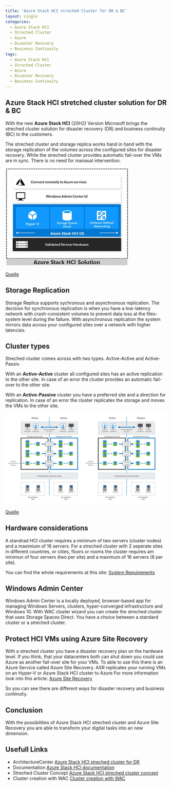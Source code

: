 ```yaml
---
title: 'Azure Stack HCI streched Cluster for DR & BC'
layout: single
categories:
  - Azure Stack HCI
  - Streched Cluster
  - Azure
  - Disaster Recovery
  - Business Continuity
tags:
  - Azure Stack HCI
  - Streched Cluster
  - Azure
  - Disaster Recovery
  - Business Continuity
---
```


## **Azure Stack HCI stretched cluster solution for DR & BC**

With the new **Azure Stack HCI** (20H2) Version Microsoft brings the streched cluster solution for disaster recovery (DR) and business continuity (BC) to the customers.

The streched cluster and storage replica works hand in hand with the storage replication of the volumes across the configured sites for disaster recovery. 
While the streched cluster provides automatic fail-over the VMs are in sync. There is no need for manaual intervention.

![HCI Solution](/assets/images/HCISolution.jpg)

[Quelle](https://docs.microsoft.com/en-us/azure-stack/hci/overview)

## **Storage Replication**
Storage Replica supports sychronous and asynchronous replication. The decision for synchronous replication is when you have a low-latency network with crash-consistent
volumes to prevent data loss at the files-system level during the failure. With asynchronous replication the system mirrors data across your configured sites over a network
with higher latencies. 

## **Cluster types**
Streched cluster comes across with two types. Active-Active and Active-Passiv. 

With an **Active-Active** cluster all configured sites has an active replication to the other site. In case of an error the cluster provides an automatic fail-over to the other site.

With an **Active-Passive** cluster you have a preferred site and a direction for replication. In case of an error the cluster replicates the storage and moves the VMs to the other site. 

![cluster types](/assets/images/HCIClusterType.jpg)

[Quelle](https://docs.microsoft.com/en-us/azure/architecture/hybrid/azure-stack-hci-dr)

## **Hardware considerations**
A standrad HCI cluster requires a minimum of two servers (cluster nodes) and a maximium of 16 servers. For a streched cluster with 2 seperate sites in different countries, or cities,
floors or rooms the cluster requires am minimun of four servers (two per site) and a maximum of 16 servers (8 per site). 

You can find the whole requirements at this site: [System Requirements](https://docs.microsoft.com/en-us/azure-stack/hci/concepts/system-requirements)

## **Windows Admin Center**
Windows Admin Center is a locally deployed, browser-based app for managing Windows Servers, clusters, hyper-converged infrastructure and  Windows 10.
With WAC cluster wizard you can create the streched cluster that uses Storage Spaces Direct. You have a choice between a standard cluster or a streched cluster.

## **Protect HCI VMs using Azure Site Recovery**
With a streched cluster you have a disaster recovery plan on the hardware level. If you think, that your datacenters both can shut down you could use Azure as another fail-over site for your VMs.
To able to use this there is an Azure Service called Azure Site Recovery. ASR replicates your running VMs on an Hyper-V or Azure Stack HCI cluster to Azure
For more information look into this article: [Azure Site Recovery](https://docs.microsoft.com/en-us/azure-stack/hci/manage/azure-site-recovery)

So you can see there are different ways for disaster recovery and business continuity.

## **Conclusion**
With the possibilities of Azure Stack HCI streched cluster and Azure Site Recovery you are able to transform your digital tasks into an new dimension.

## **Usefull Links**

  * ArchitectureCenter [Azure Stack HCI streched cluster for DR](https://azure.microsoft.com/en-us/products/azure-stack/hci/hci-download/)
  * Documentation [Azure Stack HCI documentation](https://docs.microsoft.com/en-us/azure-stack/hci/)
  * Streched Cluster Concept [Azure Stack HCI streched cluster concept](https://docs.microsoft.com/en-us/azure-stack/hci/concepts/stretched-clusters)
  * Cluster creation with WAC [Cluster creation with WAC](https://docs.microsoft.com/en-us/azure-stack/hci/deploy/create-cluster)


